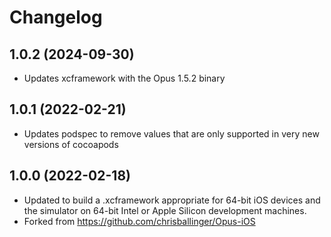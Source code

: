 # Changelog

## 1.0.2 (2024-09-30)
- Updates xcframework with the Opus 1.5.2 binary

## 1.0.1 (2022-02-21)
- Updates podspec to remove values that are only supported in very new versions of cocoapods

## 1.0.0 (2022-02-18)
- Updated to build a .xcframework appropriate for 64-bit iOS devices and the simulator on 64-bit Intel or Apple Silicon development machines.
- Forked from https://github.com/chrisballinger/Opus-iOS

